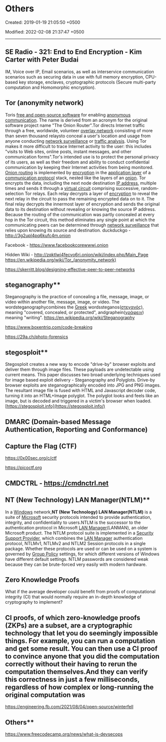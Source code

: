 # Others

Created: 2019-01-19 21:05:50 +0500

Modified: 2022-02-08 21:37:47 +0500

---

## SE Radio - 321: End to End Encryption - Kim Carter with Peter Budai

IM, Voice over IP, Email scenarios, as well as interservice communication scenarios such as securing data in use with full memory encryption, CPU-based key storage, enclaves, cryptographic protocols (Secure multi-party computation and Homomorphic encryption).

## Tor (anonymity network)

Toris [free and open-source software](https://en.wikipedia.org/wiki/Free_and_open-source_software) for enabling [anonymous communication](https://en.wikipedia.org/wiki/Internet_anonymity). The name is derived from an acronym for the original software project name "The Onion Router".Tor directs Internet traffic through a free, worldwide, volunteer [overlay network](https://en.wikipedia.org/wiki/Overlay_network) consisting of more than seven thousand relaysto conceal a user's location and usage from anyone conducting [network surveillance](https://en.wikipedia.org/wiki/Computer_surveillance#Network_surveillance) or [traffic analysis](https://en.wikipedia.org/wiki/Traffic_analysis#In_computer_security). Using Tor makes it more difficult to trace Internet activity to the user: this includes "visits to Web sites, online posts, instant messages, and other communication forms".Tor's intended use is to protect the personal privacy of its users, as well as their freedom and ability to conduct confidential communication by keeping their Internet activities from being monitored.
[Onion routing](https://en.wikipedia.org/wiki/Onion_routing) is implemented by [encryption](https://en.wikipedia.org/wiki/Encryption) in the [application layer](https://en.wikipedia.org/wiki/Application_layer) of a [communication protocol](https://en.wikipedia.org/wiki/Communication_protocol) stack, nested like the layers of an [onion](https://en.wikipedia.org/wiki/Onion). Tor encrypts the data, including the next node destination [IP address](https://en.wikipedia.org/wiki/IP_address), multiple times and sends it through a [virtual circuit](https://en.wikipedia.org/wiki/Virtual_circuit) comprising successive, random-selection Tor relays. Each relay decrypts a layer of [encryption](https://en.wikipedia.org/wiki/Encryption) to reveal the next relay in the circuit to pass the remaining encrypted data on to it. The final relay decrypts the innermost layer of encryption and sends the original data to its destination without revealing or knowing the source IP address. Because the routing of the communication was partly concealed at every hop in the Tor circuit, this method eliminates any single point at which the communicating peers can be determined through [network surveillance](https://en.wikipedia.org/wiki/Computer_and_network_surveillance) that relies upon knowing its source and destination.
duckduckgo - <http://3g2upl4pq6kufc4m.onion>

Facebook - <https://www.facebookcorewwwi.onion>

Hidden Wiki - <http://zqktlwi4fecvo6ri.onion/wiki/index.php/Main_Page>
<https://en.wikipedia.org/wiki/Tor_(anonymity_network)>

<https://skerritt.blog/designing-effective-peer-to-peer-networks>

## steganography**

Steganography is the practice of concealing a file, message, image, or video within another file, message, image, or video. The wordsteganographycombines the [Greek](https://en.wikipedia.org/wiki/Greek_language) wordssteganos([στεγανός](https://en.wiktionary.org/wiki/%CF%83%CF%84%CE%B5%CE%B3%CE%B1%CE%BD%CF%8C%CF%82#Greek)), meaning "covered, concealed, or protected", andgraphein([γράφειν](https://en.wiktionary.org/wiki/%CE%B3%CF%81%CE%AC%CF%86%CE%B5%CE%B9%CE%BD#Greek)) meaning "writing".
<https://en.wikipedia.org/wiki/Steganography>

<https://www.boxentriq.com/code-breaking>

<https://29a.ch/photo-forensics>

## stegosploit**

Stegosploit creates a new way to encode "drive-by" browser exploits and deliver them through image files. These payloads are undetectable using current means. This paper discusses two broad underlying techniques used for image based exploit delivery - Steganography and Polyglots. Drive-by browser exploits are steganographically encoded into JPG and PNG images. The resultant image file is fused with HTML and Javascript decoder code, turning it into an HTML+Image polyglot. The polyglot looks and feels like an image, but is decoded and triggered in a victim's browser when loaded.
[https://stegosploit.info](https://stegosploit.info/)

## DMARC (Domain-based Message Authentication, Reporting and Conformance)

## Capture the Flag (CTF)

<https://0x00sec.org/c/ctf>

<https://picoctf.org>

## CMDCTRL - <https://cmdnctrl.net>

## NT (New Technology) LAN Manager(NTLM)**

In a [Windows](https://www.wikiwand.com/en/Microsoft_Windows) network,**NT (New Technology) LAN Manager(NTLM)** is a suite of [Microsoft](https://www.wikiwand.com/en/Microsoft) security protocols intended to provide authentication, integrity, and confidentiality to users.NTLM is the successor to the authentication protocol in Microsoft [LAN Manager](https://www.wikiwand.com/en/LAN_Manager)(LANMAN), an older Microsoft product. The NTLM protocol suite is implemented in a [Security Support Provider](https://www.wikiwand.com/en/SSPI#Windows_SSPs), which combines the [LAN Manager](https://www.wikiwand.com/en/LAN_Manager) authentication protocol, NTLMv1, NTLMv2 and NTLM2 Session protocols in a single package. Whether these protocols are used or can be used on a system is governed by [Group Policy](https://www.wikiwand.com/en/Group_Policy) settings, for which different versions of Windows have different default settings. NTLM passwords are considered weak because they can be brute-forced very easily with modern hardware.

## Zero Knowledge Proofs

What if the average developer could benefit from proofs of computational integrity (CI) that would normally require an in-depth knowledge of cryptography to implement?

## CI proofs, of which zero-knowledge proofs (ZKPs) are a subset, are a cryptographic technology that let you do seemingly impossible things. For example, you can run a computation and get some result. You can then use a CI proof to convince anyone that you did the computation correctly without their having to rerun the computation themselves.And they can verify this correctness in just a few milliseconds, regardless of how complex or long-running the original computation was

<https://engineering.fb.com/2021/08/04/open-source/winterfell>

## Others**

<https://www.freecodecamp.org/news/what-is-devsecops>
